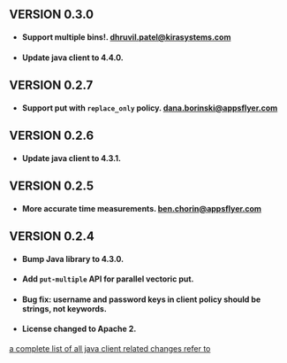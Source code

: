 ## VERSION 0.3.0
* #### Support multiple bins!. dhruvil.patel@kirasystems.com
* #### Update java client to 4.4.0.

## VERSION 0.2.7
* #### Support put with `replace_only` policy. dana.borinski@appsflyer.com

## VERSION 0.2.6
* #### Update java client to 4.3.1.

## VERSION 0.2.5
* #### More accurate time measurements. ben.chorin@appsflyer.com

## VERSION 0.2.4

* #### Bump Java library to 4.3.0.
* #### Add `put-multiple` API for parallel vectoric put.
* #### Bug fix: username and password keys in client policy should be strings, not keywords.
* #### License changed to Apache 2.

[a complete list of all java client related changes refer to](https://www.aerospike.com/download/client/java/notes.html)
